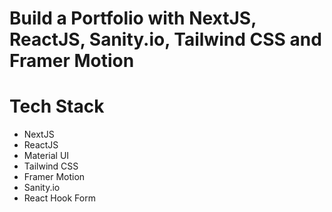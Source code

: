 # Build a Portfolio with NextJS, ReactJS, Sanity.io, Tailwind CSS and Framer Motion

# Tech Stack
- NextJS
- ReactJS
- Material UI
- Tailwind CSS
- Framer Motion
- Sanity.io
- React Hook Form

